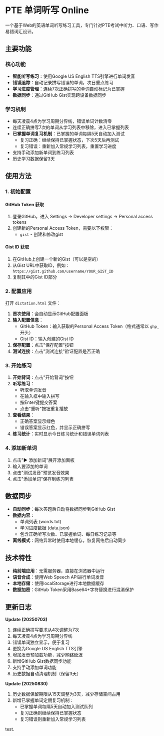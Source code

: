 # PTE 单词听写 Online

一个基于Web的英语单词听写练习工具，专门针对PTE考试中听力、口语、写作易错词汇设计。

## 主要功能

### 核心功能
- **智能听写练习**：使用Google US English TTS引擎进行单词发音
- **错误追踪**：自动记录拼写错误的单词，次日重点练习
- **学习进度管理**：连续7次正确拼写的单词自动标记为已掌握
- **数据同步**：通过GitHub Gist实现跨设备数据同步

### 学习机制
- 每天凌晨4点为学习周期分界线，错误单词计数清零
- 连续正确拼写7次的单词从学习列表中移除，进入已掌握列表
- **已掌握单词复习机制**：已掌握的单词每隔5天自动加入测试
  - 复习正确：继续保持已掌握状态，下次5天后再测试
  - 复习错误：重新加入常规学习列表，重置学习进度
- 支持手动添加新单词到练习列表
- 历史学习数据保留3天

## 使用方法

### 1. 初始配置

#### GitHub Token 获取
1. 登录GitHub，进入 Settings → Developer settings → Personal access tokens
2. 创建新的Personal Access Token，需要以下权限：
   - `gist` - 创建和修改gist

#### Gist ID 获取
1. 在GitHub上创建一个新的Gist（可以是空的）
2. 从Gist URL中获取ID，例如：`https://gist.github.com/username/YOUR_GIST_ID`
3. 复制其中的Gist ID部分

### 2. 配置应用

打开 `dictation.html` 文件：

1. **首次使用**：会自动显示GitHub配置面板
2. **输入配置信息**：
   - GitHub Token：输入获取的Personal Access Token（格式通常以 `ghp_` 开头）
   - Gist ID：输入创建的Gist ID
3. **保存配置**：点击"保存配置"按钮
4. **测试连接**：点击"测试连接"验证配置是否正确

### 3. 开始练习

1. **开始背词**：点击"开始背词"按钮
2. **听写练习**：
   - 听取单词发音
   - 在输入框中输入拼写
   - 按Enter键提交答案
   - 点击"重听"按钮重复播放
3. **查看结果**：
   - 正确答案显示绿色
   - 错误答案显示红色，并显示正确拼写
4. **练习统计**：实时显示今日练习统计和错误单词列表

### 4. 添加新单词

1. 点击"▶ 添加新词"展开添加面板
2. 输入要添加的单词
3. 点击"测试发音"预览发音效果
4. 点击"添加单词"保存到练习列表

## 数据同步

- **自动同步**：每次答题后自动将数据同步到GitHub Gist
- **数据内容**：
  - 单词列表 (words.txt)
  - 学习进度数据 (data.json)
  - 包含正确听写次数、已掌握单词、每日练习记录等
- **离线模式**：网络异常时使用本地缓存，恢复网络后自动同步

## 技术特性

- **纯前端应用**：无需服务器，直接在浏览器中运行
- **语音合成**：使用Web Speech API进行单词发音
- **本地存储**：使用localStorage进行本地数据缓存
- **数据加密**：GitHub Token采用Base64+字符替换进行混淆保护

## 更新日志

**Update (20250703)**
1. 连续正确拼写要求从4次调整为7次
2. 每天凌晨4点为学习周期分界线
3. 错误单词独立显示，便于复习
4. 更换为Google US English TTS引擎
5. 增加发音预加载功能，减少网络延迟
6. 新增GitHub Gist数据同步功能
7. 支持手动添加单词功能
8. 历史数据自动清理机制（保留3天）

**Update (20250830)**
1. 历史数据保留期限从15天调整为3天，减少存储空间占用
2. 新增已掌握单词定期复习机制：
   - 已掌握单词每隔5天自动加入测试队列
   - 复习正确则继续保持已掌握状态
   - 复习错误则重新加入常规学习列表

test.
